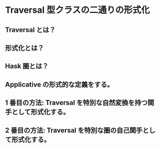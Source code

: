 # Traversal 型クラスの二通りの形式化

## Traversal とは？

## 形式化とは？

## Hask 圏とは？

## Applicative の形式的な定義をする。

## 1 番目の方法: Traversal を特別な自然変換を持つ関手として形式化する。

## 2 番目の方法: Traversal を特別な圏の自己関手として形式化する。
